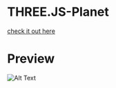 # THREE.JS-Planet
<a href="https://lucian33.github.io/THREE.JS-Planet/">check it out here</a>
# Preview
![Alt Text](https://github.com/lucian33/THREE.JS-Planet/blob/master/OfLQa3vdN0.gif)
